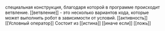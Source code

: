 специальная конструкция, благодаря которой в программе происходит ветвление.
[[ветвление]] - это несколько вариантов кода, которые может выполнить робот в зависимости от условий.
[[активность]] [[Условный оператор]]
Состоит из
[[истина]]
[[иначе если]]
[[ложь]]